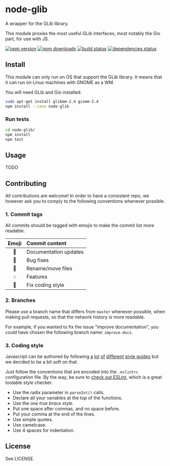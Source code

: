 # node-glib

A wrapper for the GLib library.

This module proxies the most useful GLib interfaces, most notably
the Gio part, for use with JS.

[![npm version](https://img.shields.io/npm/v/node-glib.svg?style=flat-square)](https://www.npmjs.com/package/node-glib)
[![npm downloads](https://img.shields.io/npm/dm/node-glib.svg?style=flat-square)](https://www.npmjs.com/package/node-glib)
[![build status](https://img.shields.io/travis/MattouFP/node-glib.svg?style=flat-square)](https://travis-ci.org/MattouFP/node-glib)
[![dependencies status](http://img.shields.io/david/mattoufp/node-glib.svg?style=flat-square)](https://david-dm.org/MattouFP/node-glib)

## Install

This module can only run on OS that support
the GLib library. It means that it can run on
Linux machines with GNOME as a WM.

You will need GLib and Gio installed:

```sh
sudo apt-get install glibmm-2.4 giomm-2.4
npm install --save node-glib
```

### Run tests

```sh
cd node-glib/
npm install
npm test
```

## Usage

TODO

## Contributing

All contributions are welcome! 
In order to have a consistent repo, we however ask you
to comply to the following conventions
whenever possible.

### 1. Commit tags

All commits should be tagged with emojis to make
the commit list more readable.

| Emoji      | Commit content        |
|:----------:|:--------------------- |
| :book:     | Documentation updates |
| :bug:      | Bug fixes             |
| :ledger:   | Rename/move files     |
| :bulb:     | Features              |
| :lipstick: | Fix coding style      |

### 2. Branches

Please use a branch name that differs from `master` whenever possible,
when making pull requests, so that the network history is more
readable.

For example, if you wanted to fix the issue
"improve documentation", you could have
chosen the following branch name: `improve-docs`.

### 3. Coding style

Javascript can be authored by following
[a](https://google-styleguide.googlecode.com/svn/trunk/javascriptguide.xml)
[lot](https://github.com/airbnb/javascript)
[of](https://github.com/felixge/node-style-guide)
[different](https://contribute.jquery.org/style-guide/js/)
[style guides](https://developer.mozilla.org/en-US/docs/Mozilla/Developer_guide/Coding_Style)
but we decided to be a bit soft on that.

Just follow the conventions that are encoded into the `.eslintrc`
configuration file. By the way, be sure to [check out ESLint](http://eslint.org/),
which is a great toolable style checker.

* Use the radix parameter in `parseInt()` calls.
* Declare all your variables at the top of the functions.
* Use the *one true brace style*.
* Put one space after commas, and no space before.
* Put your comma at the end of the lines.
* Use simple quotes.
* Use camelcase.
* Use 4 spaces for indentation.

## License

See LICENSE.